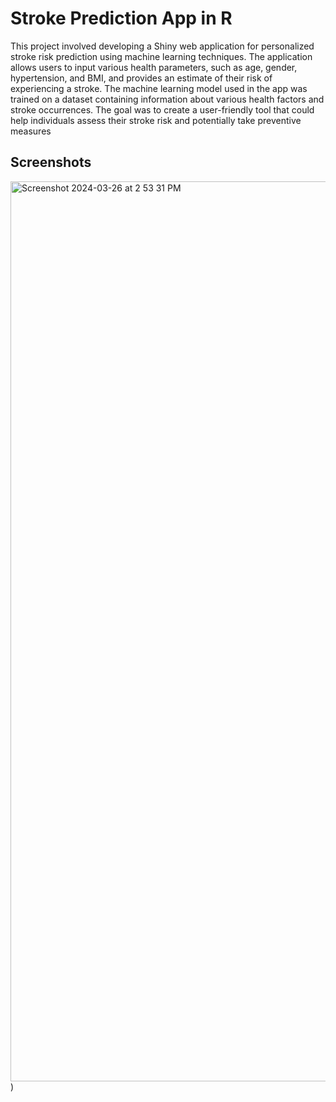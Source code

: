# Stroke Prediction App in R



This project involved developing a Shiny web application for personalized stroke risk prediction using machine learning techniques. The application allows users to input various health parameters, such as age, gender, hypertension, and BMI, and provides an estimate of their risk of experiencing a stroke. The machine learning model used in the app was trained on a dataset containing information about various health factors and stroke occurrences. The goal was to create a user-friendly tool that could help individuals assess their stroke risk and potentially take preventive measures

## Screenshots

<img width="1440" alt="Screenshot 2024-03-26 at 2 53 31 PM" src="https://github.com/Shamil-Millette/Stroke-Prediction-App-in-R/assets/162630888/3833c0f0-55e4-4fa7-810a-1ff903b838f9">)

